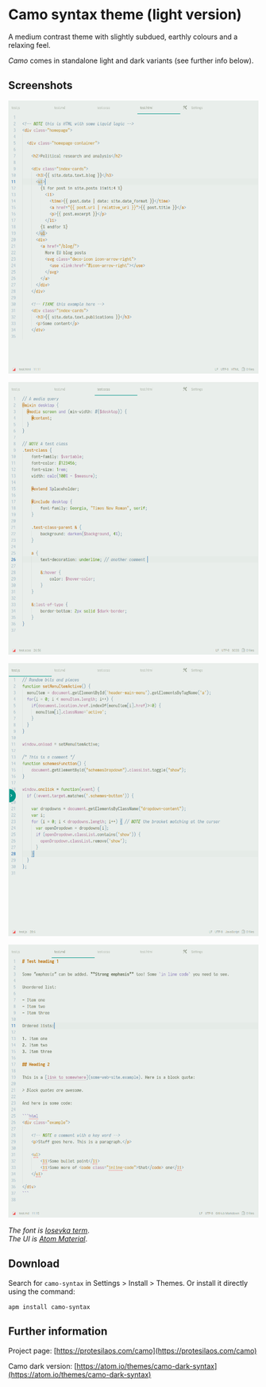 # Camo syntax theme (light version)

A medium contrast theme with slightly subdued, earthly colours and a relaxing feel.

*Camo* comes in standalone light and dark variants (see further info below).

## Screenshots

![camo light screenshot html](https://raw.githubusercontent.com/protesilaos/prot16/master/camo/img/camo_light_html.png)

![camo light screenshot scss](https://raw.githubusercontent.com/protesilaos/prot16/master/camo/img/camo_light_scss.png)

![camo light screenshot js](https://raw.githubusercontent.com/protesilaos/prot16/master/camo/img/camo_light_js.png)

![camo light screenshot md](https://raw.githubusercontent.com/protesilaos/prot16/master/camo/img/camo_light_md.png)

*The font is [Iosevka term](https://github.com/be5invis/Iosevka)*.  
*The UI is [Atom Material](https://github.com/atom-material/atom-material-ui)*.

## Download

Search for `camo-syntax` in Settings > Install > Themes. Or install it directly using the command:

```shell
apm install camo-syntax
```

## Further information

Project page: [https://protesilaos.com/camo](https://protesilaos.com/camo)

Camo dark version: [https://atom.io/themes/camo-dark-syntax](https://atom.io/themes/camo-dark-syntax)
